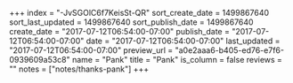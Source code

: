 +++
index = "-JvSGOlC6f7KeisSt-QR"
sort_create_date = 1499867640
sort_last_updated = 1499867640
sort_publish_date = 1499867640
create_date = "2017-07-12T06:54:00-07:00"
publish_date = "2017-07-12T06:54:00-07:00"
date = "2017-07-12T06:54:00-07:00"
last_updated = "2017-07-12T06:54:00-07:00"
preview_url = "a0e2aaa6-b405-ed76-e7f6-0939609a53c8"
name = "Pank"
title = "Pank"
is_column = false
reviews = ""
notes = ["notes/thanks-pank"]
+++


